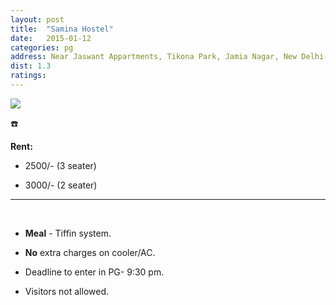 ```yaml
---
layout: post
title:  "Samina Hostel"
date:   2015-01-12
categories: pg
address: Near Jaswant Appartments, Tikona Park, Jamia Nagar, New Delhi-110025.
dist: 1.3
ratings:
---
```


<a href="https://www.google.co.in/maps/place/Samina+Girls+Hostel/@28.563311, 77.289945,17z/data=!3m1!4b1!4m2!3m1!1s0x390ce474c1388f19:0x4fce385ecea0557b?hl=en">
        <img src="https://maps.googleapis.com/maps/api/staticmap?visible=Jamia+Millia+Islamia&size=640x300&scale=2&maptype=roadmap&markers=%7Ccolor:red%7Clabel:S%7C28.563311, 77.289945&markers=size:mid|color:green%7Clabel:FET%7C28.5606083,77.2790183&markers=size:mid|color:green%7Clabel:FET%7C28.561075,77.280960&path=color:0x0000ff|weight:3|28.561163, 77.279366|28.561370, 77.279388|28.561559, 77.279409|28.561483, 77.279602|28.561257, 77.279624|28.561031, 77.280461|28.561031, 77.281319|28.560974, 77.282370|28.561050, 77.282757|28.561106, 77.282993|28.561634, 77.284259|28.561672, 77.284495|28.561766, 77.284902|28.561898, 77.285095|28.562237, 77.285825|28.562237, 77.286276|28.562312, 77.286555|28.562312, 77.287005|28.562275, 77.287434|28.562388, 77.287627|28.562614, 77.288507|28.562802, 77.288443|28.562727, 77.288808|28.562897, 77.289022|28.562727, 77.289258|28.563029, 77.289666|28.563236, 77.289816|28.563311, 77.289945" />
</a>

:phone:


**Rent:**

* 2500/- (3 seater)

* 3000/- (2 seater)


<hr><br>

*  **Meal** - Tiffin system.

*  **No** extra charges on cooler/AC.

*    Deadline to enter in PG- 9:30 pm.

*    Visitors not allowed.